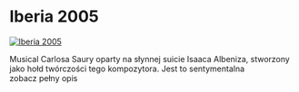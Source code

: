 Iberia 2005 
=============
[![Iberia 2005 ](http://vidos.pl/images/player.gif)](http://vidos.pl/iberia-2005)

 Musical Carlosa Saury oparty na słynnej suicie Isaaca Albeniza, stworzony jako hołd twórczości tego kompozytora. Jest to sentymentalna zobacz pełny opis
